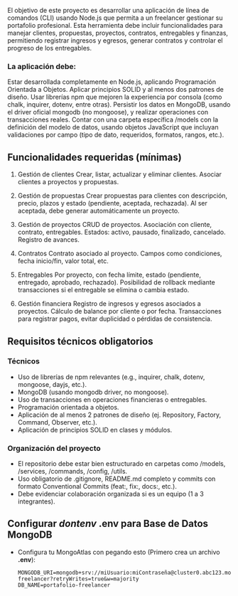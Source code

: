El objetivo de este proyecto es desarrollar una aplicación de línea de comandos (CLI) usando Node.js que permita a un freelancer gestionar su portafolio profesional. Esta herramienta debe incluir funcionalidades para manejar clientes, propuestas, proyectos, contratos, entregables y finanzas, permitiendo registrar ingresos y egresos, generar contratos y controlar el progreso de los entregables.



### La aplicación debe:

Estar desarrollada completamente en Node.js, aplicando Programación Orientada a Objetos.
Aplicar principios SOLID y al menos dos patrones de diseño.
Usar librerías npm que mejoren la experiencia por consola (como chalk, inquirer, dotenv, entre otras).
Persistir los datos en MongoDB, usando el driver oficial mongodb (no mongoose), y realizar operaciones con transacciones reales.
Contar con una carpeta específica /models con la definición del modelo de datos, usando objetos JavaScript que incluyan validaciones por campo (tipo de dato, requeridos, formatos, rangos, etc.).

## Funcionalidades requeridas (mínimas)


1. Gestión de clientes
Crear, listar, actualizar y eliminar clientes.
Asociar clientes a proyectos y propuestas.


2. Gestión de propuestas
Crear propuestas para clientes con descripción, precio, plazos y estado (pendiente, aceptada, rechazada).
Al ser aceptada, debe generar automáticamente un proyecto.


3. Gestión de proyectos
CRUD de proyectos.
Asociación con cliente, contrato, entregables.
Estados: activo, pausado, finalizado, cancelado.
Registro de avances.


4. Contratos
Contrato asociado al proyecto.
Campos como condiciones, fecha inicio/fin, valor total, etc.


5. Entregables
Por proyecto, con fecha límite, estado (pendiente, entregado, aprobado, rechazado).
Posibilidad de rollback mediante transacciones si el entregable se elimina o cambia estado.


6. Gestión financiera
Registro de ingresos y egresos asociados a proyectos.
Cálculo de balance por cliente o por fecha.
Transacciones para registrar pagos, evitar duplicidad o pérdidas de consistencia.


## Requisitos técnicos obligatorios

### Técnicos
- Uso de librerías de npm relevantes (e.g., inquirer, chalk, dotenv, mongoose, dayjs, etc.).
- MongoDB (usando mongodb driver, no mongoose).
- Uso de transacciones en operaciones financieras o entregables.
- Programación orientada a objetos.
- Aplicación de al menos 2 patrones de diseño (ej. Repository, Factory, Command, Observer, etc.).
- Aplicación de principios SOLID en clases y módulos.


### Organización del proyecto
- El repositorio debe estar bien estructurado en carpetas como /models, /services, /commands, /config, /utils.
- Uso obligatorio de .gitignore, README.md completo y commits con formato Conventional Commits (feat:, fix:, docs:, etc.).
- Debe evidenciar colaboración organizada si es un equipo (1 a 3 integrantes).

## Configurar *dontenv* .env para Base de Datos MongoDB
- Configura tu MongoAtlas con pegando esto (Primero crea un archivo **.env**):
  ```
  MONGODB_URI=mongodb+srv://miUsuario:miContraseña@cluster0.abc123.mongodb.net/portafolio-freelancer?retryWrites=true&w=majority
  DB_NAME=portafolio-freelancer
  ```
